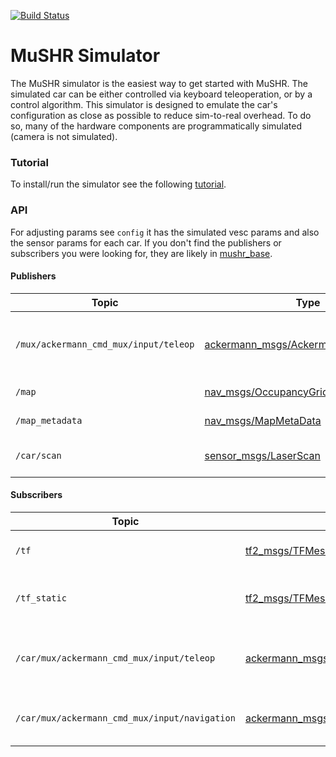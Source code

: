 [![Build Status](https://dev.azure.com/prl-mushr/mushr_sim/_apis/build/status/prl-mushr.mushr_sim?branchName=master)](https://dev.azure.com/prl-mushr/mushr_sim/_build/latest?definitionId=5&branchName=master)

# MuSHR Simulator
The MuSHR simulator is the easiest way to get started with MuSHR. The simulated car can be either controlled via keyboard teleoperation, or by a control algorithm. This simulator is designed to emulate the car's configuration as close as possible to reduce sim-to-real overhead. To do so, many of the hardware components are programmatically simulated (camera is not simulated).

### Tutorial
To install/run the simulator see the following [tutorial](https://prl-mushr.github.io/tutorials/quickstart/).

### API
For adjusting params see `config` it has the simulated vesc params and also the sensor params for each car. If you don't find the publishers or subscribers you were looking for, they are likely in [mushr_base](https://github.com/prl-mushr/mushr_base).

#### Publishers
Topic | Type | Description
------|------|------------
`/mux/ackermann_cmd_mux/input/teleop`| [ackermann_msgs/AckermannDriveStamped](http://docs.ros.org/api/ackermann_msgs/html/msg/AckermannDriveStamped.html) | Publish teleop controls from keyboard
`/map` | [nav_msgs/OccupancyGrid](http://docs.ros.org/api/nav_msgs/html/msg/OccupancyGrid.html) | Map from map server
`/map_metadata` | [nav_msgs/MapMetaData](http://docs.ros.org/api/nav_msgs/html/msg/MapMetaData.html) | Map metadata
`/car/scan` | [sensor_msgs/LaserScan](http://docs.ros.org/api/sensor_msgs/html/msg/LaserScan.html) | Simulated laser scan topic

#### Subscribers
Topic | Type | Description
------|------|------------
`/tf` | [tf2_msgs/TFMessage](http://docs.ros.org/api/tf2_msgs/html/msg/TFMessage.html) | Transforms for the laserscan
`/tf_static` | [tf2_msgs/TFMessage](http://docs.ros.org/api/tf2_msgs/html/msg/TFMessage.html) | Static transforms for the laserscan
`/car/mux/ackermann_cmd_mux/input/teleop`| [ackermann_msgs/AckermannDriveStamped](http://docs.ros.org/api/ackermann_msgs/html/msg/AckermannDriveStamped.html) | Publish teleop controls from keyboard
`/car/mux/ackermann_cmd_mux/input/navigation` | [ackermann_msgs/AckermannDriveStamped](http://docs.ros.org/api/ackermann_msgs/html/msg/AckermannDriveStamped.html) | Programatic controller input control

